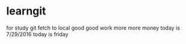 # learngit
for study git
fetch to local
good good work  more more money
today is 7/29/2016
today is friday
